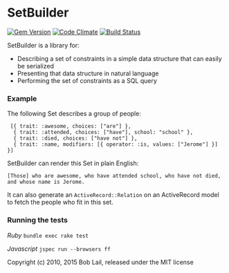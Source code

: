 # SetBuilder

[![Gem Version](https://badge.fury.io/rb/set_builder.svg)](https://rubygems.org/gems/set_builder)
[![Code Climate](https://codeclimate.com/github/boblail/set_builder.svg)](https://codeclimate.com/github/boblail/set_builder)
[![Build Status](https://travis-ci.org/boblail/set_builder.svg)](https://travis-ci.org/boblail/set_builder)

SetBuilder is a library for:

 * Describing a set of constraints in a simple data structure that can easily be serialized
 * Presenting that data structure in natural language
 * Performing the set of constraints as a SQL query



### Example

The following Set describes a group of people:

     [{ trait: :awesome, choices: ["are"] },
      { trait: :attended, choices: ["have"], school: "school" },
      { trait: :died, choices: ["have not"] },
      { trait: :name, modifiers: [{ operator: :is, values: ["Jerome"] }] }]

SetBuilder can render this Set in plain English:

    [Those] who are awesome, who have attended school, who have not died, and whose name is Jerome.

It can also generate an `ActiveRecord::Relation` on an ActiveRecord model to fetch the people who fit in this set.


### Running the tests

*Ruby* `bundle exec rake test`

*Javascript* `jspec run --browsers ff`


Copyright (c) 2010, 2015 Bob Lail, released under the MIT license

